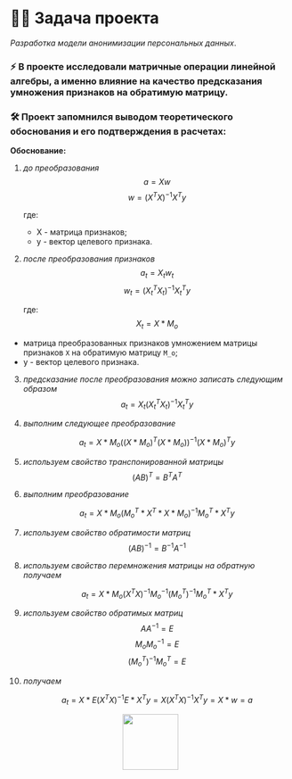 # :man_technologist: Задача проекта
*Разработка модели анонимизации персональных данных*.

### :zap: В проекте исследовали матричные операции линейной алгебры, а именно влияние на качество предсказания умножения признаков на обратимую матрицу.
### :hammer_and_wrench: Проект запомнился выводом теоретического обоснования и его подтверждения в расчетах:
**Обоснование:**
1. *до преобразования*
    $$a = Xw$$
    $$w = (X^T X)^{-1} X^T y$$

   где:
   - X - матрица признаков;
   - y - вектор целевого признака.

2. *после преобразования признаков*
    $$a_t = X_tw_t$$
    $$w_t = (X_t^T X_t)^{-1} X_t^T y$$

   где:
    $$X_t = X*M_o$$


- матрица преобразованных признаков умножением матрицы признаков `X` на обратимую матрицу `М_o`;
- y - вектор целевого признака.

3. *предсказание после преобразования можно записать следующим образом*
    $$a_t = X_t(X_t^T X_t)^{-1} X_t^T y$$

4. *выполним следующее преобразование*

    $$a_t = X*M_o((X*M_o)^T (X*M_o))^{-1} (X*M_o)^T y$$

5. *используем свойство транспонированной матрицы*
    $$(AB)^T = B^T A^T$$

6. *выполним преобразование*
    
    $$a_t = X*M_o (M_o^T*X^T*X*M_o)^{-1} M_o^T*X^T y$$

7. *используем свойство обратимости матриц*
    $$(AB)^{-1} = B^{-1} A^{-1}$$

8. *используем свойство перемножения матрицы на обратную получаем*
    
    $$a_t = X*M_o (X^TX)^{-1} M_o^{-1}(M_o^T)^{-1} M_o^T*X^T y$$

9. *используем свойство обратимых матриц*
    $$AA^{-1}=E$$
    $$M_oM_o^{-1}=E$$
    $$(M_o^T)^{-1}M_o^T=E$$

10. *получаем*
     
     $$a_t = X*E (X^TX)^{-1} E*X^T y = X(X^TX)^{-1}X^T y = X*w = a$$
   
<div id="header" align="center">
  <img src="https://media.giphy.com/media/gjrYDwbjnK8x36xZIO/giphy.gif" width="100"/>
</div>
